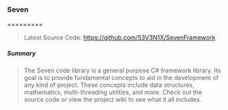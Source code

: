 ﻿### Seven
=========

>Latest Source Code: https://github.com/53V3N1X/SevenFramework

##### Summary

>The Seven code library is a general purpose C# framework library.
>Its goal is to provide fundamental concepts to aid in the development
>of any kind of project. These concepts include data structures,
>mathematics, multi-threading utilities, and more. Check out the source 
>code or view the project wiki to see what it all includes.
